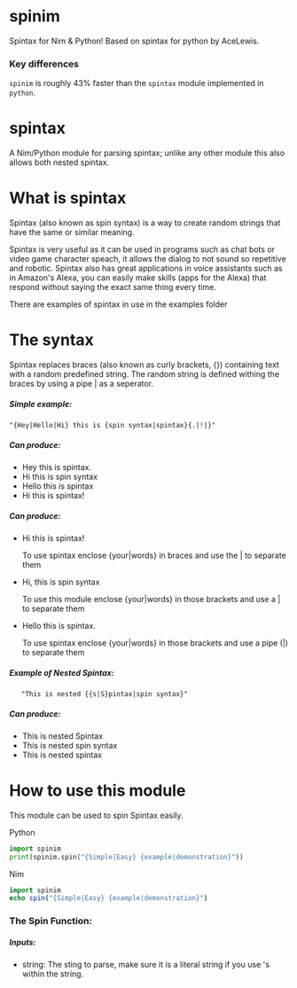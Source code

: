 # spinim
 Spintax for Nim & Python!  Based on spintax for python by AceLewis.

### Key differences

`spinim` is roughly 43% faster than the `spintax` module implemented in `python`.

# spintax
A Nim/Python module for parsing spintax; unlike any other module this also allows both nested spintax.

# What is spintax
Spintax (also known as spin syntax) is a way to create random strings that have the same or similar meaning.

Spintax is very useful as it can be used in programs such as chat bots or video game character speach, it allows the dialog to not sound so repetitive and robotic. Spintax also has great applications in voice assistants such as in Amazon's Alexa, you can easily make skills (apps for the Alexa) that respond without saying the exact same thing every time.

There are examples of spintax in use in the examples folder

# The syntax
Spintax replaces braces (also known as curly brackets, {}) containing text with a random predefined string. The random string is defined withing the braces by using a pipe | as a seperator.

##### Simple example:

    "{Hey|Hello|Hi} this is {spin syntax|spintax}{.|!|}"

##### Can produce:
* Hey this is spintax.
* Hi this is spin syntax
* Hello this is spintax
* Hi this is spintax!

##### Can produce:

 - Hi this is spintax!

   To use spintax enclose {your|words} in braces and use the | to separate them

 - Hi, this is spin syntax

   To use this module enclose {your|words} in those brackets and use a | to separate them


 - Hello this is spintax.

   To use spintax enclose {your|words} in those brackets and use a pipe (|) to separate them

##### Example of Nested Spintax:

       "This is nested {{s|S}pintax|spin syntax}"

##### Can produce:

  - This is nested Spintax
  - This is nested spin syntax
  - This is nested spintax


# How to use this module

This module can be used to spin Spintax easily.

Python

``` Python
import spinim
print(spinim.spin("{Simple|Easy} {example|demonstration}"))
```

Nim

```Nim
import spinim
echo spin("{Simple|Easy} {example|demonstration}")
```

### The Spin Function:

##### Inputs:

* string: The sting to parse, make sure it is a literal string if you use \'s within the string.
